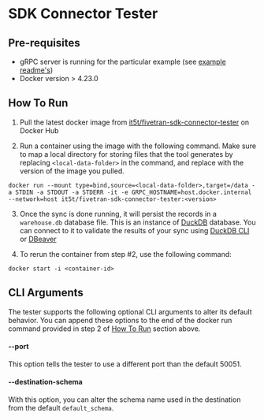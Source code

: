 # SDK Connector Tester

## Pre-requisites
- gRPC server is running for the particular example (see [example readme's](/examples/connector/))
- Docker version > 4.23.0

## How To Run

1. Pull the latest docker image from [it5t/fivetran-sdk-connector-tester](https://hub.docker.com/repository/docker/it5t/fivetran-sdk-connector-tester/general) on Docker Hub

2. Run a container using the image with the following command. Make sure to map a local directory for storing files that the tool generates by replacing `<local-data-folder>` in the command, and replace <version> with the version of the image you pulled.

```
docker run --mount type=bind,source=<local-data-folder>,target=/data -a STDIN -a STDOUT -a STDERR -it -e GRPC_HOSTNAME=host.docker.internal --network=host it5t/fivetran-sdk-connector-tester:<version>

```

3. Once the sync is done running, it will persist the records in a `warehouse.db` database file. This is an instance of [DuckDB](https://duckdb.org/) database. You can connect to it to validate the results of your sync using [DuckDB CLI](https://duckdb.org/docs/api/cli) or [DBeaver](https://duckdb.org/docs/guides/sql_editors/dbeaver)

4. To rerun the container from step #2, use the following command:

```
docker start -i <container-id>
```

## CLI Arguments

The tester supports the following optional CLI arguments to alter its default behavior. You can append these options to the end of the docker run command provided in step 2 of [How To Run](https://github.com/fivetran/fivetran_sdk/blob/main/tools/connector-tester/README.md#how-to-run) section above.

#### --port
This option tells the tester to use a different port than the default 50051.

#### --destination-schema
With this option, you can alter the schema name used in the destination from the default `default_schema`.
